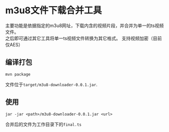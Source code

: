 m3u8文件下载合并工具
===

主要功能是依据指定的m3u8网址，下载内含的视频片段，并合并为单一的ts视频文件。  
之后即可通过其它工具将单一ts视频文件转换为其它格式。
支持视频加密（目前仅AES）

## 编译打包

```shell
mvn package
```

文件位于`target/m3u8-downloader-0.0.1.jar`.

## 使用

```shell
jar -jar <path>/m3u8-downloader-0.0.1.jar <url>
```

合并后的文件为工作目录下的`final.ts`
